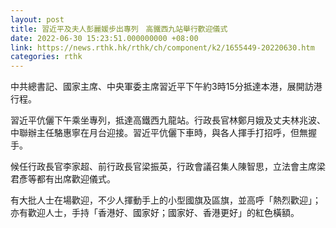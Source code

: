```yaml
---
layout: post
title: 習近平及夫人彭麗媛步出專列　高鐵西九站舉行歡迎儀式
date: 2022-06-30 15:23:51.000000000 +08:00
link: https://news.rthk.hk/rthk/ch/component/k2/1655449-20220630.htm
categories: rthk
---
```


中共總書記、國家主席、中央軍委主席習近平下午約3時15分抵達本港，展開訪港行程。

習近平伉儷下午乘坐專列，抵達高鐵西九龍站。行政長官林鄭月娥及丈夫林兆波、中聯辦主任駱惠寧在月台迎接。習近平伉儷下車時，與各人揮手打招呼，但無握手。

候任行政長官李家超、前行政長官梁振英，行政會議召集人陳智思，立法會主席梁君彥等都有出席歡迎儀式。

有大批人士在場歡迎，不少人揮動手上的小型國旗及區旗，並高呼「熱烈歡迎」；亦有歡迎人士，手持「香港好、國家好；國家好、香港更好」的紅色橫額。
